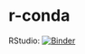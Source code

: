 # r-conda

RStudio: [![Binder](http://mybinder.org/badge_logo.svg)](https://mybinder.org/v2/gh/cdeanj/r-conda/master?urlpath=rstudio)
